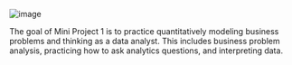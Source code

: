![image](https://github.com/VirmarSosa/SpecialtyFood/assets/118692087/1e2b27d4-31b0-46e0-83a7-51decf6803ac) 




The goal of Mini Project 1 is to practice quantitatively modeling business problems and thinking as a data analyst. This includes business problem analysis, practicing how to ask analytics questions, and interpreting data.
